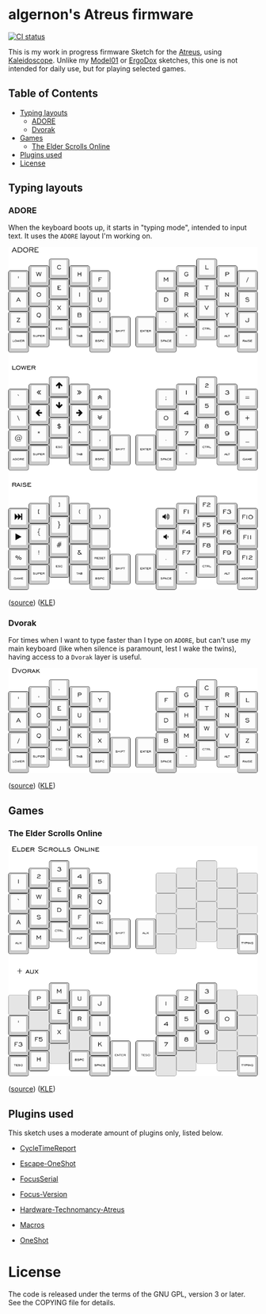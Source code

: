 algernon's Atreus firmware
==============================

[![CI status](https://ci.madhouse-project.org/api/badges/algernon/Atreus-Sketch/status.svg?branch=master)](https://ci.madhouse-project.org/algernon/Atreus-Sketch)

This is my work in progress firmware Sketch for the [Atreus][atreus], using [Kaleidoscope][ks]. Unlike my [Model01][fw:model01] or [ErgoDox][fw:ergodox] sketches, this one is not intended for daily use, but for playing selected games.

 [ks]: https://github.com/keyboardio/Kaleidoscope
 [atreus]: https://atreus.technomancy.us/
 [fw:model01]: https://git.madhouse-project.org/algernon/Model01-Sketch
 [fw:ergodox]: https://git.madhouse-project.org/algernon/ErgoDox-sketch

## Table of Contents

* [Typing layouts](#typing-layouts)
  - [ADORE](#adore)
  - [Dvorak](#dvorak)
* [Games](#games)
  - [The Elder Scrolls Online](#the-elder-scrolls-online)
* [Plugins used](#plugins-used)
* [License](#license)

## Typing layouts

### ADORE

When the keyboard boots up, it starts in "typing mode", intended to input text. It uses the `ADORE` layout I'm working on.

![The Typing Layout][layout:typing:png]

([source][layout:typing:src]) ([KLE][layout:typing:kle])

 [layout:typing:png]: data/typing-layers.png
 [layout:typing:src]: data/typing-layers.json
 [layout:typing:kle]: http://www.keyboard-layout-editor.com/#/gists/1945257744b53073795b0795e18b1ab1

### Dvorak

For times when I want to type faster than I type on `ADORE`, but can't use my main keyboard (like when silence is paramount, lest I wake the twins), having access to a `Dvorak` layer is useful.

![Dvorak layer][layout:dvorak:png]

([source][layout:typing:src]) ([KLE][layout:typing:kle])

 [layout:dvorak:png]: data/dvorak-layer.png
 [layout:dvorak:src]: data/dvorak-layer.json
 [layout:dvorak:kle]: http://www.keyboard-layout-editor.com/#/gists/b7f98ff835c0c76d39d6740f18f5477f

## Games

### The Elder Scrolls Online

![The Elder Scrolls Online Layout][layout:teso:png]

([source][layout:teso:src]) ([KLE][layout:teso:kle])

 [layout:teso:png]: data/teso-layers.png
 [layout:teso:src]: data/teso-layers.json
 [layout:teso:kle]: http://www.keyboard-layout-editor.com/#/gists/f907f484c1c4f6bac6946e7e7487e955

## Plugins used

This sketch uses a moderate amount of plugins only, listed below.

* [CycleTimeReport][kaleidoscope:cycletimereport]
* [Escape-OneShot][kaleidoscope:escape-oneshot]
* [FocusSerial][kaleidoscope:focusserial]
* [Focus-Version][kaleidoscope:focus-version]
* [Hardware-Technomancy-Atreus][kaleidoscope:hardware-technomancy-atreus]
* [Macros][kaleidoscope:macros]
* [OneShot][kaleidoscope:oneshot]

  [kaleidoscope:focus-version]: https://git.madhouse-project.org/algernon/Kaleidoscope-Focus-Version
  [kaleidoscope:hardware-technomancy-atreus]: https://github.com/keyboardio/Kaleidoscope-Hardware-Technomancy-Atreus
  [kaleidoscope:oneshot]: https://github.com/keyboardio/Kaleidoscope-OneShot
  [kaleidoscope:macros]: https://github.com/keyboardio/Kaleidoscope-Macros
  [kaleidoscope:focusserial]: https://github.com/keyboardio/Kaleidoscope-FocusSerial
  [chrysalis]: https://github.com/algernon/Chrysalis
  [kaleidoscope:cycletimereport]: https://github.com/keyboardio/Kaleidoscope-CycleTimeReport
  [kaleidoscope:escape-oneshot]: https://github.com/keyboardio/Kaleidoscope-Escape-OneShot

# License

The code is released under the terms of the GNU GPL, version 3 or later. See the
COPYING file for details.
